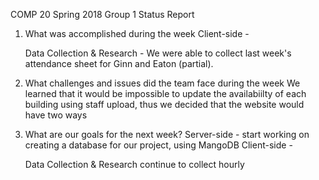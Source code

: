 COMP 20 Spring 2018 Group 1 Status Report

1. What was accomplished during the week
    Client-side - 

    Data Collection & Research - 
        We were able to collect last week's attendance sheet for Ginn and Eaton (partial).
2. What challenges and issues did the team face during the week
    We learned that it would be impossible to update the availabiilty of each building using staff upload, thus we decided that the website would have two ways 
3. What are our goals for the next week?
    Server-side -
        start working on creating a database for our project, using MangoDB
    Client-side -

    Data Collection & Research
        continue to collect hourly 
